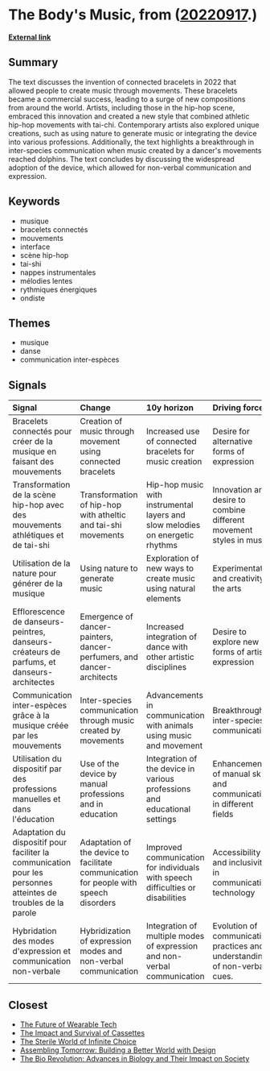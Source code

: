 # __The Body's Music__, from ([20220917](https://kghosh.substack.com/p/20220917).)

__[External link](https://martinholstein.substack.com/p/la-musique-du-corps)__



## Summary

The text discusses the invention of connected bracelets in 2022 that allowed people to create music through movements. These bracelets became a commercial success, leading to a surge of new compositions from around the world. Artists, including those in the hip-hop scene, embraced this innovation and created a new style that combined athletic hip-hop movements with tai-chi. Contemporary artists also explored unique creations, such as using nature to generate music or integrating the device into various professions. Additionally, the text highlights a breakthrough in inter-species communication when music created by a dancer's movements reached dolphins. The text concludes by discussing the widespread adoption of the device, which allowed for non-verbal communication and expression.

## Keywords

* musique
* bracelets connectés
* mouvements
* interface
* scène hip-hop
* tai-shi
* nappes instrumentales
* mélodies lentes
* rythmiques énergiques
* ondiste

## Themes

* musique
* danse
* communication inter-espèces

## Signals

| Signal                                                                                                         | Change                                                                                | 10y horizon                                                                     | Driving force                                                              |
|:---------------------------------------------------------------------------------------------------------------|:--------------------------------------------------------------------------------------|:--------------------------------------------------------------------------------|:---------------------------------------------------------------------------|
| Bracelets connectés pour créer de la musique en faisant des mouvements                                         | Creation of music through movement using connected bracelets                          | Increased use of connected bracelets for music creation                         | Desire for alternative forms of expression                                 |
| Transformation de la scène hip-hop avec des mouvements athlétiques et de tai-shi                               | Transformation of hip-hop with atheltic and tai-shi movements                         | Hip-hop music with instrumental layers and slow melodies on energetic rhythms   | Innovation and desire to combine different movement styles in music        |
| Utilisation de la nature pour générer de la musique                                                            | Using nature to generate music                                                        | Exploration of new ways to create music using natural elements                  | Experimentation and creativity in the arts                                 |
| Efflorescence de danseurs-peintres, danseurs-créateurs de parfums, et danseurs-architectes                     | Emergence of dancer-painters, dancer-perfumers, and dancer-architects                 | Increased integration of dance with other artistic disciplines                  | Desire to explore new forms of artistic expression                         |
| Communication inter-espèces grâce à la musique créée par les mouvements                                        | Inter-species communication through music created by movements                        | Advancements in communication with animals using music and movement             | Breakthrough in inter-species communication                                |
| Utilisation du dispositif par des professions manuelles et dans l'éducation                                    | Use of the device by manual professions and in education                              | Integration of the device in various professions and educational settings       | Enhancement of manual skills and communication in different fields         |
| Adaptation du dispositif pour faciliter la communication pour les personnes atteintes de troubles de la parole | Adaptation of the device to facilitate communication for people with speech disorders | Improved communication for individuals with speech difficulties or disabilities | Accessibility and inclusivity in communication technology                  |
| Hybridation des modes d'expression et communication non-verbale                                                | Hybridization of expression modes and non-verbal communication                        | Integration of multiple modes of expression and non-verbal communication        | Evolution of communication practices and understanding of non-verbal cues. |

## Closest

* [The Future of Wearable Tech](a81c4775b91ccd0db3e1b84da893ac6f)
* [The Impact and Survival of Cassettes](2b5b0cbcc9edb7216b44b39acaa27f62)
* [The Sterile World of Infinite Choice](7b316ebe449187b79e519a8c6d12a2cd)
* [Assembling Tomorrow: Building a Better World with Design](6ce4d4d1c40fef14044ea70a600c66d4)
* [The Bio Revolution: Advances in Biology and Their Impact on Society](62a5bae52266a680c6a13bd3ef8dc48c)
